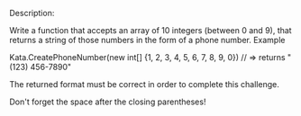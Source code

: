 Description:

Write a function that accepts an array of 10 integers (between 0 and 9), that returns a string of those numbers in the form of a phone number.
Example

Kata.CreatePhoneNumber(new int[] {1, 2, 3, 4, 5, 6, 7, 8, 9, 0}) // => returns "(123) 456-7890"

The returned format must be correct in order to complete this challenge.

Don't forget the space after the closing parentheses!

